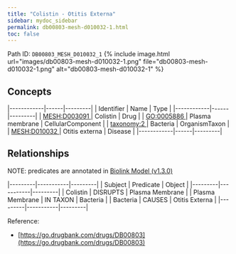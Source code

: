 ```yaml
---
title: "Colistin - Otitis Externa"
sidebar: mydoc_sidebar
permalink: db00803-mesh-d010032-1.html
toc: false 
---
```



Path ID: `DB00803_MESH_D010032_1`
{% include image.html url="images/db00803-mesh-d010032-1.png" file="db00803-mesh-d010032-1.png" alt="db00803-mesh-d010032-1" %}

## Concepts

|------------|------|---------|
| Identifier | Name | Type    |
|------------|------|---------|
| <a href="https://identifiers.org/MESH:D003091">MESH:D003091 </a> | Colistin | Drug |
| <a href="https://identifiers.org/GO:0005886">GO:0005886 </a> | Plasma membrane | CellularComponent |
| <a href="https://identifiers.org/taxonomy:2">taxonomy:2 </a> | Bacteria | OrganismTaxon |
| <a href="https://identifiers.org/MESH:D010032">MESH:D010032 </a> | Otitis externa | Disease |
|------------|------|---------|

## Relationships


NOTE: predicates are annotated in <a href="https://github.com/biolink/biolink-model/releases/tag/v1.3.0">Biolink Model (v1.3.0)</a>

|---------|-----------|---------|
| Subject | Predicate | Object  |
|---------|-----------|---------|
| Colistin | DISRUPTS | Plasma Membrane |
| Plasma Membrane | IN TAXON | Bacteria |
| Bacteria | CAUSES | Otitis Externa |
|---------|-----------|---------|

Reference: 
  - [https://go.drugbank.com/drugs/DB00803](https://go.drugbank.com/drugs/DB00803)
